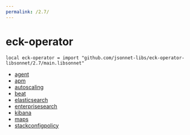 ```yaml
---
permalink: /2.7/
---
```


# eck-operator

```jsonnet
local eck-operator = import "github.com/jsonnet-libs/eck-operator-libsonnet/2.7/main.libsonnet"
```



* [agent](agent/index.md)
* [apm](apm/index.md)
* [autoscaling](autoscaling/index.md)
* [beat](beat/index.md)
* [elasticsearch](elasticsearch/index.md)
* [enterprisesearch](enterprisesearch/index.md)
* [kibana](kibana/index.md)
* [maps](maps/index.md)
* [stackconfigpolicy](stackconfigpolicy/index.md)